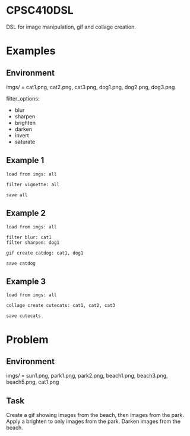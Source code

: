 # CPSC410DSL
DSL for image manipulation, gif and collage creation. 


# Examples
## Environment
imgs/ = cat1.png, cat2.png, cat3.png, dog1.png, dog2.png, dog3.png

filter_options:
- blur
- sharpen 
- brighten
- darken
- invert
- saturate


## Example 1
```
load from imgs: all

filter vignette: all

save all
```

## Example 2
```
load from imgs: all

filter blur: cat1
filter sharpen: dog1

gif create catdog: cat1, dog1

save catdog
```

## Example 3
```
load from imgs: all

collage create cutecats: cat1, cat2, cat3

save cutecats
```

# Problem
## Environment
imgs/ = sun1.png, park1.png, park2.png, beach1.png, beach3.png, beach5.png, cat1.png

## Task
Create a gif showing images from the beach, then images from the park. Apply a brighten to only images from the park. Darken images from the beach.


